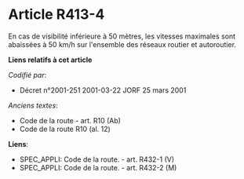 # Article R413-4

En cas de visibilité inférieure à 50 mètres, les vitesses maximales sont abaissées à 50 km/h sur l'ensemble des réseaux
routier et autoroutier.

**Liens relatifs à cet article**

_Codifié par_:

  - Décret n°2001-251 2001-03-22 JORF 25 mars 2001

_Anciens textes_:

  - Code de la route - art. R10 (Ab)
  - Code de la route R10 (al. 12)

**Liens**:

  - SPEC_APPLI: Code de la route. - art. R432-1 (V)
  - SPEC_APPLI: Code de la route. - art. R432-2 (M)
